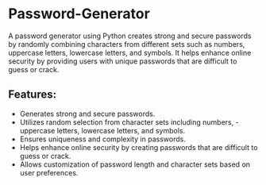 # Password-Generator




  A password generator using Python creates strong and secure passwords by randomly combining characters from different sets such as numbers, uppercase letters, lowercase letters, and symbols. It helps enhance online security by providing users with unique passwords that are difficult to guess or crack.
  







 




## Features:

- Generates strong and secure passwords.
- Utilizes random selection from character sets including numbers, - uppercase letters, lowercase letters, and symbols.
- Ensures uniqueness and complexity in passwords.
- Helps enhance online security by creating passwords that are difficult to guess or crack.
- Allows customization of password length and character sets based on user preferences.


